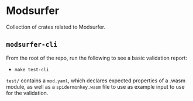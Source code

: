 # Modsurfer

Collection of crates related to Modsurfer. 

## `modsurfer-cli`

From the root of the repo, run the following to see a basic validation report:
- `make test-cli`

`test/` contains a `mod.yaml`, which declares expected properties of a .wasm module, as well as a
`spidermonkey.wasm` file to use as example input to use for the validation.